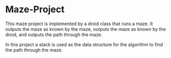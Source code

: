 # Maze-Project

This maze project is implemented by  a droid class that runs a maze.
It outputs the maze as known by the maze,
outputs the maze as known by the droid,
and outputs the path through the maze.

In this project a stack is used as the data structure for the algorithm to find the path through the maze.
